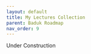 ```yaml
---
layout: default
title: My Lectures Collection
parent: Baduk Roadmap
nav_order: 9
---
```


Under Construction

